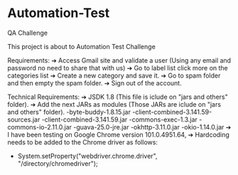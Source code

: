 # Automation-Test
QA Challenge

This project is about to Automation Test Challenge

Requirements:
➔ Access Gmail site and validate a user (Using any email and password no need to share that with us)
➔ Go to label list click more on the categories list
➔ Create a new category and save it.
➔ Go to spam folder and then empty the spam folder.
➔ Sign out of the account.

Technical Requirements:
➔ JSDK 1.8 (This file is iclude on "jars and others" folder).
➔ Add the next JARs as modules (Those JARs are iclude on "jars and others" folder).
  -byte-buddy-1.8.15.jar
  -client-combined-3.141.59-sources.jar
  -client-combined-3.141.59.jar
  -commons-exec-1.3.jar
  -commons-io-2.11.0.jar
  -guava-25.0-jre.jar
  -okhttp-3.11.0.jar
  -okio-1.14.0.jar
➔ I have been testing on Google Chrome version 101.0.4951.64,
➔ Hardcoding needs to be added to the Chrome driver as follows: 
  - System.setProperty("webdriver.chrome.driver", "/directory/chromedriver"); 
